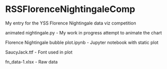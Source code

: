 # RSSFlorenceNightingaleComp
My entry for the YSS Florence Nightingale data viz competition

animated nightingale.py - My work in progress attempt to animate the chart

Florence Nightingale bubble plot.ipynb - Jupyter notebook with static plot

SaucyJack.ttf - Font used in plot

fn_data-1.xlsx - Raw data
